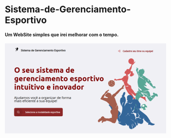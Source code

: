 # Sistema-de-Gerenciamento-Esportivo

<h4>Um WebSite simples que irei melhorar com o tempo.<h4>
  
<img src="/Screenshots/img001.png">

